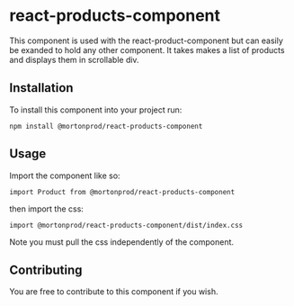 # react-products-component


This component is used with the react-product-component but can easily be exanded to hold any other component.
It takes makes a list of products and displays them in scrollable div.
## Installation
To install this component into your project run:

`npm install @mortonprod/react-products-component`

## Usage

Import the component like so:

`
import Product from @mortonprod/react-products-component
`


then import the css:


`
import @mortonprod/react-products-component/dist/index.css
` 

Note you must pull the css independently of the component. 

## Contributing

You are free to contribute to this component if you wish.
